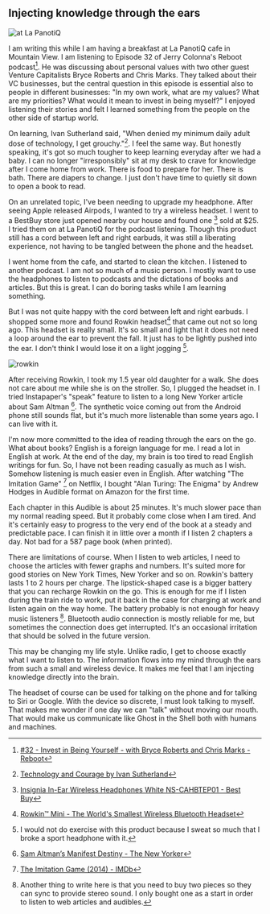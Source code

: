 ## Injecting knowledge through the ears

![at La PanotiQ](https://c2.staticflickr.com/8/7578/30206284406_7586ab595b_c.jpg)

I am writing this while I am having a breakfast at La PanotiQ cafe in Mountain
View.  I am listening to Episode 32 of Jerry Colonna's Reboot podcast[^reboot].
He was discussing about personal values with two other guest Venture
Capitalists Bryce Roberts and Chris Marks. They talked about their VC
businesses, but the central question in this episode is essential also to
people in different businesses: "In my own work, what are my values? What are
my priorities? What would it mean to invest in being myself?" I enjoyed
listening their stories and felt I learned something from the people on the
other side of startup world.

On learning, Ivan Sutherland said, "When denied my minimum daily adult dose of
technology, I get grouchy."[^sutherland]. I feel the same way. But honestly
speaking, it's got so much tougher to keep learning everyday after we had a
baby. I can no longer "irresponsibly" sit at my desk to crave for knowledge
after I come home from work. There is food to prepare for her. There is bath.
There are diapers to change. I just don't have time to quietly sit down
to open a book to read.

On an unrelated topic, I've been needing to upgrade my headphone. After seeing
Apple released Airpods, I wanted to try a wireless headset. I went to a
BestBuy store just opened nearby our house and found one [^insignia] sold at
$25. I tried them on at La PanotiQ for the podcast listening. Though this
product still has a cord between left and right earbuds, it was still a
liberating experience, not having to be tangled between the phone and the headset.

I went home from the cafe, and started to clean the kitchen. I listened to
another podcast.  I am not so much of a music person. I mostly want to use the
headphones to listen to podcasts and the dictations of books and articles. But
this is great. I can do boring tasks while I am learning something.

But I was not quite happy with the cord between left and right earbuds. I
shopped some more and found Rowkin headset[^rowkin] that came out not so long
ago.  This headset is really small. It's so small and light that it does not
need a loop around the ear to prevent the fall. It just has to be lightly
pushed into the ear. I don't think I would lose it on a light jogging
[^exercise].

![rowkin](https://c2.staticflickr.com/6/5349/30236320921_4ffcc9b225_z.jpg)

After receiving Rowkin, I took my 1.5 year old daughter for a walk. She does
not care about me while she is on the stroller. So, I plugged the headset in.
I tried Instapaper's "speak" feature to listen to a long New Yorker article
about Sam Altman [^altman]. The synthetic voice coming out from the Android
phone still sounds flat, but it's much more listenable than some years ago. I
can live with it.

I'm now more committed to the idea of reading through the ears on the go. What
about books? English is a foreign language for me. I read a lot in English
at work. At the end of the day, my brain is too tired to read English writings
for fun. So, I have not been reading casually as much as I wish. Somehow
listening is much easier even in English. After watching "The Imitation Game"
[^imitation] on Netflix, I bought "Alan Turing: The Enigma" by Andrew Hodges
in Audible format on Amazon for the first time.

Each chapter in this Audible is about 25 minutes. It's much slower pace than my
normal reading speed. But it probably come close when I am tired. And it's
certainly easy to progress to the very end of the book at a steady and
predictable pace. I can finish it in little over a month if I listen 2 chapters
a day. Not bad for a 587 page book (when printed).

There are limitations of course. When I listen to web articles, I need to
choose the articles with fewer graphs and numbers. It's suited more for good
stories on New York Times, New Yorker and so on. Rowkin's battery lasts 1 to 2
hours per charge. The lipstick-shaped case is a bigger battery that you can
recharge Rowkin on the go. This is enough for me if I listen during the train
ride to work, put it back in the case for charging at work and listen again on
the way home. The battery probably is not enough for heavy music listeners
[^stereo]. Bluetooth audio connection is mostly reliable for me, but sometimes
the connection does get interrupted. It's an occasional irritation that should
be solved in the future version.

This may be changing my life style. Unlike radio, I get to choose exactly what
I want to listen to. The information flows into my mind through the ears from
such a small and wireless device. It makes me feel that I am injecting
knowledge directly into the brain.

The headset of course can be used for talking on the phone and for talking to
Siri or Google. With the device so discrete, I must look talking to myself.
That makes me wonder if one day we can "talk" without moving our mouth. That
would make us communicate like Ghost in the Shell both with humans and
machines.

[^reboot]: [#32 - Invest in Being Yourself - with Bryce Roberts and Chris Marks - Reboot](https://www.reboot.io/episode/32-invest-in-being-yourself-with-bryce-roberts-and-chris-marks/)
[^sutherland]: [Technology and Courage by Ivan Sutherland](http://vlsicad.ucsd.edu/Research/Advice/technologyAndCourage.pdf)
[^insignia]: [Insignia In-Ear Wireless Headphones White NS-CAHBTEP01 - Best Buy](http://www.bestbuy.com/site/insignia-in-ear-wireless-headphones-white/5053000.p?skuId=5053000)
[^rowkin]: [Rowkin™ Mini - The World's Smallest Wireless Bluetooth Headset](http://www.rowkin.com/)
[^exercise]: I would not do exercise with this product because I sweat so much that I broke a sport headphone with it.
[^altman]: [Sam Altman’s Manifest Destiny - The New Yorker](http://www.newyorker.com/magazine/2016/10/10/sam-altmans-manifest-destiny)
[^imitation]: [The Imitation Game (2014) - IMDb](http://www.imdb.com/title/tt2084970/)
[^stereo]: Another thing to write here is that you need to buy two pieces so they can sync to provide stereo sound. I only bought one as a start in order to listen to web articles and audibles.
